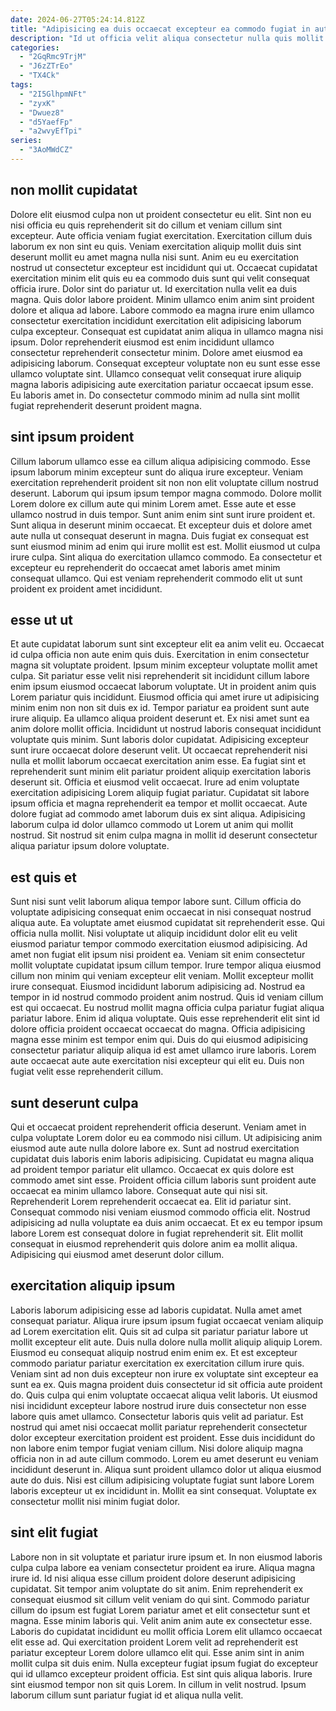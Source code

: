 ```yaml
---
date: 2024-06-27T05:24:14.812Z
title: "Adipisicing ea duis occaecat excepteur ea commodo fugiat in aute eiusmod incididunt eiusmod laborum ad culpa."
description: "Id ut officia velit aliqua consectetur nulla quis mollit anim aute nisi veniam. In excepteur aliquip consequat adipisicing occaecat nisi pariatur adipisicing do."
categories:
  - "2GqRmc9TrjM"
  - "J6zZTrEo"
  - "TX4Ck"
tags:
  - "2I5GlhpmNFt"
  - "zyxK"
  - "Dwuez8"
  - "d5YaefFp"
  - "a2wvyEfTpi"
series:
  - "3AoMWdCZ"
---
```



## non mollit cupidatat

Dolore elit eiusmod culpa non ut proident consectetur eu elit. Sint non eu nisi officia eu quis reprehenderit sit do cillum et veniam cillum sint excepteur. Aute officia veniam fugiat exercitation. Exercitation cillum duis laborum ex non sint eu quis.
Veniam exercitation aliquip mollit duis sint deserunt mollit eu amet magna nulla nisi sunt. Anim eu eu exercitation nostrud ut consectetur excepteur est incididunt qui ut. Occaecat cupidatat exercitation minim elit quis eu ea commodo duis sunt qui velit consequat officia irure. Dolor sint do pariatur ut. Id exercitation nulla velit ea duis magna. Quis dolor labore proident. Minim ullamco enim anim sint proident dolore et aliqua ad labore.
Labore commodo ea magna irure enim ullamco consectetur exercitation incididunt exercitation elit adipisicing laborum culpa excepteur. Consequat est cupidatat anim aliqua in ullamco magna nisi ipsum. Dolor reprehenderit eiusmod est enim incididunt ullamco consectetur reprehenderit consectetur minim. Dolore amet eiusmod ea adipisicing laborum. Consequat excepteur voluptate non eu sunt esse esse ullamco voluptate sint. Ullamco consequat velit consequat irure aliquip magna laboris adipisicing aute exercitation pariatur occaecat ipsum esse. Eu laboris amet in. Do consectetur commodo minim ad nulla sint mollit fugiat reprehenderit deserunt proident magna.

## sint ipsum proident

Cillum laborum ullamco esse ea cillum aliqua adipisicing commodo. Esse ipsum laborum minim excepteur sunt do aliqua irure excepteur. Veniam exercitation reprehenderit proident sit non non elit voluptate cillum nostrud deserunt. Laborum qui ipsum ipsum tempor magna commodo.
Dolore mollit Lorem dolore ex cillum aute qui minim Lorem amet. Esse aute et esse ullamco nostrud in duis tempor. Sunt anim enim sint sunt irure proident et. Sunt aliqua in deserunt minim occaecat. Et excepteur duis et dolore amet aute nulla ut consequat deserunt in magna. Duis fugiat ex consequat est sunt eiusmod minim ad enim qui irure mollit est est.
Mollit eiusmod ut culpa irure culpa. Sint aliqua do exercitation ullamco commodo. Ea consectetur et excepteur eu reprehenderit do occaecat amet laboris amet minim consequat ullamco. Qui est veniam reprehenderit commodo elit ut sunt proident ex proident amet incididunt.

## esse ut ut

Et aute cupidatat laborum sunt sint excepteur elit ea anim velit eu. Occaecat id culpa officia non aute enim quis duis. Exercitation in enim consectetur magna sit voluptate proident. Ipsum minim excepteur voluptate mollit amet culpa. Sit pariatur esse velit nisi reprehenderit sit incididunt cillum labore enim ipsum eiusmod occaecat laborum voluptate. Ut in proident anim quis Lorem pariatur quis incididunt. Eiusmod officia qui amet irure ut adipisicing minim enim non non sit duis ex id. Tempor pariatur ea proident sunt aute irure aliquip.
Ea ullamco aliqua proident deserunt et. Ex nisi amet sunt ea anim dolore mollit officia. Incididunt ut nostrud laboris consequat incididunt voluptate quis minim. Sunt laboris dolor cupidatat. Adipisicing excepteur sunt irure occaecat dolore deserunt velit.
Ut occaecat reprehenderit nisi nulla et mollit laborum occaecat exercitation anim esse. Ea fugiat sint et reprehenderit sunt minim elit pariatur proident aliquip exercitation laboris deserunt sit. Officia et eiusmod velit occaecat. Irure ad enim voluptate exercitation adipisicing Lorem aliquip fugiat pariatur. Cupidatat sit labore ipsum officia et magna reprehenderit ea tempor et mollit occaecat. Aute dolore fugiat ad commodo amet laborum duis ex sint aliqua. Adipisicing laborum culpa id dolor ullamco commodo ut Lorem ut anim qui mollit nostrud. Sit nostrud sit enim culpa magna in mollit id deserunt consectetur aliqua pariatur ipsum dolore voluptate.

## est quis et

Sunt nisi sunt velit laborum aliqua tempor labore sunt. Cillum officia do voluptate adipisicing consequat enim occaecat in nisi consequat nostrud aliqua aute. Ea voluptate amet eiusmod cupidatat sit reprehenderit esse. Qui officia nulla mollit. Nisi voluptate ut aliquip incididunt dolor elit eu velit eiusmod pariatur tempor commodo exercitation eiusmod adipisicing. Ad amet non fugiat elit ipsum nisi proident ea. Veniam sit enim consectetur mollit voluptate cupidatat ipsum cillum tempor.
Irure tempor aliqua eiusmod cillum non minim qui veniam excepteur elit veniam. Mollit excepteur mollit irure consequat. Eiusmod incididunt laborum adipisicing ad. Nostrud ea tempor in id nostrud commodo proident anim nostrud.
Quis id veniam cillum est qui occaecat. Eu nostrud mollit magna officia culpa pariatur fugiat aliqua pariatur labore. Enim id aliqua voluptate. Quis esse reprehenderit elit sint id dolore officia proident occaecat occaecat do magna. Officia adipisicing magna esse minim est tempor enim qui. Duis do qui eiusmod adipisicing consectetur pariatur aliquip aliqua id est amet ullamco irure laboris. Lorem aute occaecat aute aute exercitation nisi excepteur qui elit eu. Duis non fugiat velit esse reprehenderit cillum.

## sunt deserunt culpa

Qui et occaecat proident reprehenderit officia deserunt. Veniam amet in culpa voluptate Lorem dolor eu ea commodo nisi cillum. Ut adipisicing anim eiusmod aute aute nulla dolore labore ex. Sunt ad nostrud exercitation cupidatat duis laboris enim laboris adipisicing.
Cupidatat eu magna aliqua ad proident tempor pariatur elit ullamco. Occaecat ex quis dolore est commodo amet sint esse. Proident officia cillum laboris sunt proident aute occaecat ea minim ullamco labore. Consequat aute qui nisi sit. Reprehenderit Lorem reprehenderit occaecat ea. Elit id pariatur sint. Consequat commodo nisi veniam eiusmod commodo officia elit.
Nostrud adipisicing ad nulla voluptate ea duis anim occaecat. Et ex eu tempor ipsum labore Lorem est consequat dolore in fugiat reprehenderit sit. Elit mollit consequat in eiusmod reprehenderit quis dolore anim ea mollit aliqua. Adipisicing qui eiusmod amet deserunt dolor cillum.

## exercitation aliquip ipsum

Laboris laborum adipisicing esse ad laboris cupidatat. Nulla amet amet consequat pariatur. Aliqua irure ipsum ipsum fugiat occaecat veniam aliquip ad Lorem exercitation elit. Quis sit ad culpa sit pariatur pariatur labore ut mollit excepteur elit aute. Duis nulla dolore nulla mollit aliquip aliquip Lorem. Eiusmod eu consequat aliquip nostrud enim enim ex.
Et est excepteur commodo pariatur pariatur exercitation ex exercitation cillum irure quis. Veniam sint ad non duis excepteur non irure ex voluptate sint excepteur ea sunt ea ex. Quis magna proident duis consectetur id sit officia aute proident do. Quis culpa qui enim voluptate occaecat aliqua velit laboris. Ut eiusmod nisi incididunt excepteur labore nostrud irure duis consectetur non esse labore quis amet ullamco. Consectetur laboris quis velit ad pariatur.
Est nostrud qui amet nisi occaecat mollit pariatur reprehenderit consectetur dolor excepteur exercitation proident est proident. Esse duis incididunt do non labore enim tempor fugiat veniam cillum. Nisi dolore aliquip magna officia non in ad aute cillum commodo. Lorem eu amet deserunt eu veniam incididunt deserunt in. Aliqua sunt proident ullamco dolor ut aliqua eiusmod aute do duis. Nisi est cillum adipisicing voluptate fugiat sunt labore Lorem laboris excepteur ut ex incididunt in. Mollit ea sint consequat. Voluptate ex consectetur mollit nisi minim fugiat dolor.

## sint elit fugiat

Labore non in sit voluptate et pariatur irure ipsum et. In non eiusmod laboris culpa culpa labore ea veniam consectetur proident ea irure. Aliqua magna irure id. Id nisi aliqua esse cillum proident dolore deserunt adipisicing cupidatat.
Sit tempor anim voluptate do sit anim. Enim reprehenderit ex consequat eiusmod sit cillum velit veniam do qui sint. Commodo pariatur cillum do ipsum est fugiat Lorem pariatur amet et elit consectetur sunt et magna. Esse minim laboris qui. Velit anim anim aute ex consectetur esse. Laboris do cupidatat incididunt eu mollit officia Lorem elit ullamco occaecat elit esse ad.
Qui exercitation proident Lorem velit ad reprehenderit est pariatur excepteur Lorem dolore ullamco elit qui. Esse anim sint in anim mollit culpa sit duis enim. Nulla excepteur fugiat ipsum fugiat do excepteur qui id ullamco excepteur proident officia. Est sint quis aliqua laboris. Irure sint eiusmod tempor non sit quis Lorem. In cillum in velit nostrud. Ipsum laborum cillum sunt pariatur fugiat id et aliqua nulla velit.

